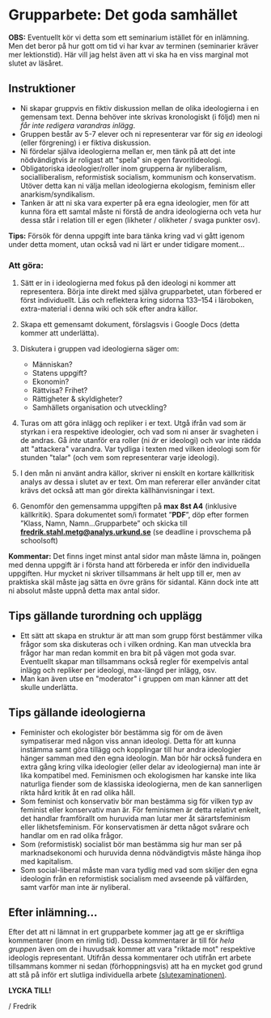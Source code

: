 # Grupparbete: Det goda samhället

**OBS:** Eventuellt kör vi detta som ett seminarium istället för en inlämning. Men det beror på hur gott om tid vi har kvar av terminen (seminarier kräver mer lektionstid). Här vill jag helst även att vi ska ha en viss marginal mot slutet av läsåret. 

## Instruktioner

* Ni skapar gruppvis en fiktiv diskussion mellan de olika ideologierna i en gemensam text. Denna behöver inte skrivas kronologiskt (i följd) men ni *får inte redigera varandras inlägg*. 
* Gruppen består av 5-7 elever och ni representerar var för sig *en* ideologi (eller förgrening) i er fiktiva diskussion. 
* Ni fördelar själva ideologierna mellan er, men tänk på att det inte nödvändigtvis är roligast att "spela" sin egen favoritideologi.
* Obligatoriska ideologier/roller inom grupperna är nyliberalism, socialliberalism, reformistisk socialism, kommunism och konservatism. Utöver detta kan ni välja mellan ideologierna ekologism, feminism eller anarkism/syndikalism.
* Tanken är att ni ska vara experter på era egna ideologier, men för att kunna föra ett samtal måste ni förstå de andra ideologierna och veta hur dessa står i relation till er egen (likheter / olikheter / svaga punkter osv).

**Tips:** Försök för denna uppgift inte bara tänka kring vad vi gått igenom under detta moment, utan också vad ni lärt er under tidigare moment...

### Att göra:
1. Sätt er in i ideologierna med fokus på den ideologi ni kommer att representera. Börja inte direkt med själva grupparbetet, utan förbered er först individuellt. Läs och reflektera kring sidorna 133–154 i läroboken, extra-material i denna wiki och sök efter  andra källor. 
2. Skapa ett gemensamt dokument, förslagsvis i Google Docs (detta kommer att underlätta).
3. Diskutera i gruppen vad ideologierna säger om:

	* Människan?
	* Statens uppgift?
	* Ekonomin?
	* Rättvisa? Frihet?
	* Rättigheter & skyldigheter?
	* Samhällets organisation och utveckling?
	
4. Turas om att göra inlägg och repliker i er text. Utgå ifrån vad som är styrkan i era respektive ideologier, och vad som ni anser är svagheten i de andras. Gå *inte* utanför era roller (ni *är* er ideologi) och var inte rädda att "attackera" varandra. Var tydliga i texten med vilken ideologi som för stunden "talar" (och vem som representerar varje ideologi).
5. I den mån ni använt andra källor, skriver ni enskilt en kortare källkritisk analys av dessa i slutet av er text. Om man refererar eller använder citat krävs det också att man gör direkta källhänvisningar i text.
6. Genomför den gemensamma uppgiften på **max 8st A4** (inklusive källkritik). Spara dokumentet som/i formatet ”**PDF**”, döp efter formen ”Klass, Namn, Namn...Grupparbete” och skicka till **fredrik.stahl.metg@analys.urkund.se** (se deadline i provschema på schoolsoft)

**Kommentar:** Det finns inget minst antal sidor man måste lämna in, poängen med denna uppgift är i första hand att förbereda er inför den individuella uppgiften. Hur mycket ni skriver tillsammans är helt upp till er, men av praktiska skäl måste jag sätta en övre gräns för sidantal. Känn dock inte att ni absolut måste uppnå detta max antal sidor. 


## Tips gällande turordning och upplägg

* Ett sätt att skapa en struktur är att man som grupp först bestämmer vilka frågor som ska diskuteras och i vilken ordning. Kan man utveckla bra frågor har man redan kommit en bra bit på vägen mot goda svar. Eventuellt skapar man tillsammans också regler för exempelvis antal inlägg och repliker per ideologi, max-längd per inlägg, osv. 
* Man kan även utse en "moderator" i gruppen om man känner att det skulle underlätta. 

## Tips gällande ideologierna

* Feminister och ekologister bör bestämma sig för om de även sympatiserar med någon viss annan ideologi. Detta för att kunna instämma samt göra tillägg och kopplingar till hur andra ideologier hänger samman med den egna ideologin. Man bör här också fundera en extra gång kring vilka ideologier (eller delar av ideologierna) man inte är lika kompatibel med. Feminismen och ekologismen har kanske inte lika naturliga fiender som de klassiska ideologierna, men de kan sannerligen rikta hård kritik åt en rad olika håll.
* Som feminist och konservativ bör man bestämma sig för vilken typ av feminist eller konservativ man är. För feminismen är detta relativt enkelt, det handlar framförallt om huruvida man lutar mer åt särartsfeminism eller likhetsfeminism. För konservatismen är detta något svårare och handlar om en rad olika frågor.
* Som (reformistisk) socialist bör man bestämma sig hur man ser på marknadsekonomi och huruvida denna nödvändigtvis måste hänga ihop med kapitalism. 
* Som social-liberal måste man vara tydlig med vad som skiljer den egna ideologin från en reformistisk socialism med avseende på välfärden, samt varför man inte är nyliberal.



## Efter inlämning...

Efter det att ni lämnat in ert grupparbete kommer jag att ge er skriftliga kommentarer (inom en rimlig tid). Dessa kommentarer är till för *hela gruppen* även om de i huvudsak kommer att vara "riktade mot" respektive ideologis representant. Utifrån dessa kommentarer och utifrån ert arbete tillsammans kommer ni sedan (förhoppningsvis) att ha en mycket god grund att stå på inför ert slutliga individuella arbete [(slutexaminationen)](ideologier_individuell_slutex.md).



**LYCKA TILL!**

/ Fredrik